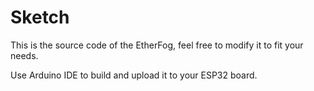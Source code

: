 # Sketch

This is the source code of the EtherFog, feel free to modify it to fit your needs.

Use Arduino IDE to build and upload it to your ESP32 board.

